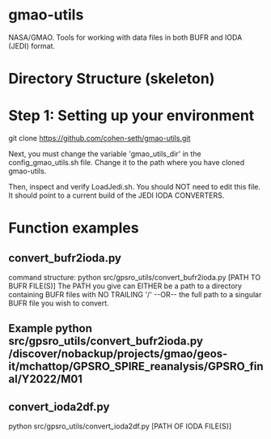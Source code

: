 # gmao-utils
NASA/GMAO. Tools for working with  data files in both BUFR and IODA (JEDI) format.

# Directory Structure (skeleton)

# Step 1: Setting up your environment
git clone https://github.com/cohen-seth/gmao-utils.git

Next, you must change the variable 'gmao_utils_dir' in the config_gmao_utils.sh file. Change it to the path where you have cloned gmao-utils.

Then, inspect and verify LoadJedi.sh. You should NOT need to edit this file. It should point to a current build of the JEDI IODA CONVERTERS.
 

# Function examples

## convert_bufr2ioda.py
command structure: python src/gpsro_utils/convert_bufr2ioda.py [PATH TO BUFR FILE(S)]
The PATH you give can EITHER be a path to a directory containing BUFR files with NO TRAILING '/' --OR-- the full path to a singular BUFR file you wish to convert.

## Example python src/gpsro_utils/convert_bufr2ioda.py /discover/nobackup/projects/gmao/geos-it/mchattop/GPSRO_SPIRE_reanalysis/GPSRO_final/Y2022/M01


## convert_ioda2df.py
python src/gpsro_utils/convert_ioda2df.py [PATH OF IODA FILE(S)]


